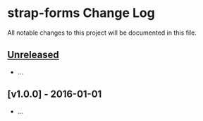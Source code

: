 # strap-forms Change Log

All notable changes to this project will be documented in this file.

## [Unreleased][unreleased]

- ...

## [v1.0.0] - 2016-01-01

- ...

[unreleased]: https://github.com/StrapForms/compare/v1.0.0...HEAD
[v0.1.0]: https://github.com/StrapForms/compare/v0.0.0...v0.1.0
